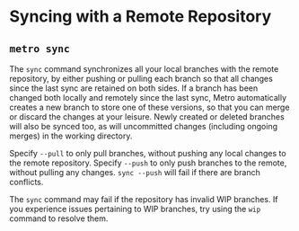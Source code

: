 # Syncing with a Remote Repository

## `metro sync`

The `sync` command synchronizes all your local branches with the remote repository,
by either pushing or pulling each branch so that all changes since the last sync are
retained on both sides. If a branch has been changed both locally and remotely since
the last sync, Metro automatically creates a new branch to store one of these
versions, so that you can merge or discard the changes at your leisure. Newly created
or deleted branches will also be synced too, as will uncommitted changes (including
ongoing merges) in the working directory.

Specify `--pull` to only pull branches, without pushing any local changes to the 
remote repository. Specify `--push` to only push branches to the remote, without
pulling any changes. `sync --push` will fail if there are branch conflicts.

The `sync` command may fail if the repository has invalid WIP branches. If you
experience issues pertaining to WIP branches, try using the `wip` command to resolve 
them.